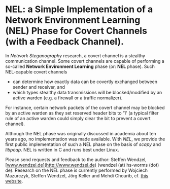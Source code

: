 # NEL: a Simple Implementation of a Network Environment Learning (NEL) Phase for Covert Channels (with a Feedback Channel).

In *Network Steganography* research, a covert channel is a stealthy communication channel. Some covert channels are capable of performing a so-called **Network Environment Learning** phase (or: **NEL** phase). Such NEL-capable covert channels

- can determine how exactly data can be covertly exchanged between sender and receiver, and
- which types stealthy data transmissions will be blocked/modified by an active warden (e.g. a firewall or a traffic normalizer).

For instance, certain network packets of the covert channel may be blocked by an active warden as they set reserved header bits to '1' (a typical filter rule of an active warden could simply clear the bit to prevent a covert channel).

Although the NEL phase was originally discussed in academia about ten years ago, no implementation was made available. With *NEL*, we provide the first public implementation of such a NEL phase on the basis of *scapy* and *libpcap*. NEL is written in C and runs best under Linux.

Please send requests and feedback to the author: Steffen Wendzel, [www.wendzel.de](http://www.wendzel.de) (wendzel (at) hs-worms (dot) de). Research on the NEL phase is currently performed by Wojciech Mazurczyk, Steffen Wendzel, Jörg Keller and Mehdi Chourib, cf. [this website](http://ih-patterns.blogspot.de/p/authorscontact.html).
